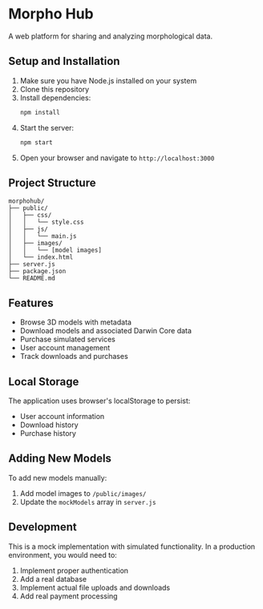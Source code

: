 # Morpho Hub

A web platform for sharing and analyzing morphological data.

## Setup and Installation

1. Make sure you have Node.js installed on your system
2. Clone this repository
3. Install dependencies:
   ```bash
   npm install
   ```
4. Start the server:
   ```bash
   npm start
   ```
5. Open your browser and navigate to `http://localhost:3000`

## Project Structure

```
morphohub/
├── public/
│   ├── css/
│   │   └── style.css
│   ├── js/
│   │   └── main.js
│   ├── images/
│   │   └── [model images]
│   └── index.html
├── server.js
├── package.json
└── README.md
```

## Features

- Browse 3D models with metadata
- Download models and associated Darwin Core data
- Purchase simulated services
- User account management
- Track downloads and purchases

## Local Storage

The application uses browser's localStorage to persist:
- User account information
- Download history
- Purchase history

## Adding New Models

To add new models manually:
1. Add model images to `/public/images/`
2. Update the `mockModels` array in `server.js`

## Development

This is a mock implementation with simulated functionality. In a production environment, you would need to:
1. Implement proper authentication
2. Add a real database
3. Implement actual file uploads and downloads
4. Add real payment processing
